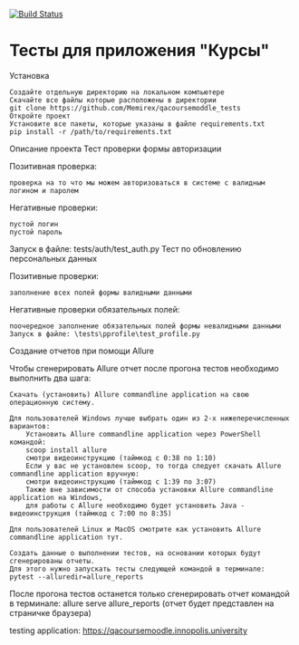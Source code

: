 [![Build Status](https://app.travis-ci.com/Memirex/qacoursemoddle_tests.svg?branch=main)](https://app.travis-ci.com/github/Memirex/qacoursemoddle_tests/)

# Тесты для приложения "Курсы"
Установка

    Создайте отдельную директорию на локальном компьютере
    Скачайте все файлы которые расположены в директории
    git clone https://github.com/Memirex/qacoursemoddle_tests
    Откройте проект
    Установите все пакеты, которые указаны в файле requirements.txt
    pip install -r /path/to/requirements.txt

Описание проекта
Тест проверки формы авторизации

Позитивная проверка:

    проверка на то что мы можем авторизоваться в системе с валидным логином и паролем

Негативные проверки:

    пустой логин
    пустой пароль

Запуск в файле: tests/auth/test_auth.py
Тест по обновлению персональных данных

Позитивные проверки:

    заполнение всех полей формы валидными данными

Негативные проверки обязательных полей:

    поочередное заполнение обязательных полей формы невалидными данными Запуск в файле: \tests\pprofile\test_profile.py

Создание отчетов при помощи Allure

Чтобы сгенерировать Allure отчет после прогона тестов необходимо выполнить два шага:

    Скачать (установить) Allure commandline application на свою операционную систему.

    Для пользователей Windows лучше выбрать один из 2-х нижеперечисленных вариантов:
        Установить Allure commandline application через PowerShell командой:
        scoop install allure
        смотри видеоинструкцию (таймкод с 0:38 по 1:10)
        Если у вас не установлен scoop, то тогда следует скачать Allure commandline application вручную:
        смотри видеоинструкцию (таймкод с 1:39 по 3:07)
        Также вне зависимости от способа установки Allure commandline application на Windows,
        для работы с Allure необходимо будет установить Java - видеоинструкция (таймкод с 7:00 по 8:35)

    Для пользователей Linux и MacOS смотрите как установить Allure commandline application тут.

    Создать данные о выполнении тестов, на основании которых будут сгенерированы отчеты.
    Для этого нужно запускать тесты следующей командой в терминале:
    pytest --alluredir=allure_reports

После прогона тестов останется только сгенерировать отчет командой в терминале:
allure serve allure_reports
(отчет будет представлен на страничке браузера)

testing application: https://qacoursemoodle.innopolis.university
